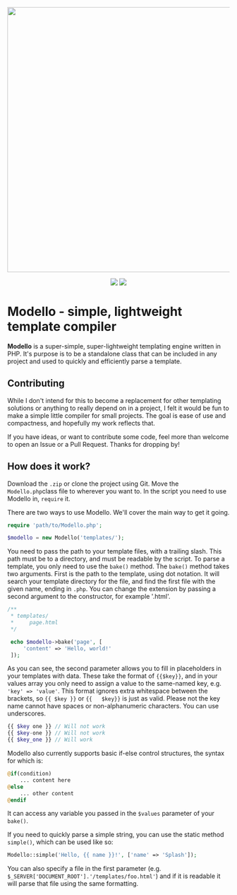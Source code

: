 <p align="center"><img src="https://i.imgur.com/xZKsXPi.jpg" width="600"></p>
<p align="center">
    <img src="https://img.shields.io/github/v/release/splashsky/modello?style=for-the-badge">
    <img src="https://img.shields.io/badge/made%20with-php-blueviolet?style=for-the-badge">
</p>

# Modello - simple, lightweight template compiler

**Modello** is a super-simple, super-lightweight templating engine written in PHP. It's purpose is to be a standalone class that can be included in any project and used to quickly and efficiently parse a template.

## Contributing
While I don't intend for this to become a replacement for other templating solutions or anything to really depend on in a project, I felt it would be fun to make a simple little compiler for small projects. The goal is ease of use and compactness, and hopefully my work reflects that.

If you have ideas, or want to contribute some code, feel more than welcome to open an Issue or a Pull Request. Thanks for dropping by!

## How does it work?

Download the `.zip` or clone the project using Git. Move the `Modello.php`class file to wherever you want to. In the script you need to use Modello in, `require` it.

There are two ways to use Modello. We'll cover the main way to get it going.

```php
require 'path/to/Modello.php';

$modello = new Modello('templates/');
```
You need to pass the path to your template files, with a trailing slash. This path must be to a directory, and must be readable by the script. To parse a template, you only need to use the `bake()` method. The `bake()` method takes two arguments. First is the path to the template, using dot notation. It will search your template directory for the file, and find the first file with the given name, ending in `.php`. You can change the extension by passing a second argument to the constructor, for example '.html'.

```php
/**
 * templates/
 *     page.html
 */

 echo $modello->bake('page', [
     'content' => 'Hello, world!'
 ]);
```

As you can see, the second parameter allows you to fill in placeholders in your templates with data. These take the format of `{{$key}}`, and in your values array you only need to assign a value to the same-named key, e.g. `'key' => 'value'`. This format ignores extra whitespace between the brackets, so `{{ $key }}` or `{{   $key}}` is just as valid. Please not the key name cannot have spaces or non-alphanumeric characters. You can use underscores.

```php
{{ $key one }} // Will not work
{{ $key-one }} // Will not work
{{ $key_one }} // Will work
```

Modello also currently supports basic if-else control structures, the syntax for which is:

```php
@if(condition)
    ... content here
@else
    ... other content
@endif
```

It can access any variable you passed in the `$values` parameter of your `bake()`.

If you need to quickly parse a simple string, you can use the static method `simple()`, which can be used like so:

```php
Modello::simple('Hello, {{ name }}!', ['name' => 'Splash']);
```

You can also specify a file in the first parameter (e.g. `$_SERVER['DOCUMENT_ROOT'].'/templates/foo.html'`) and if it is readable it will parse that file using the same formatting.
